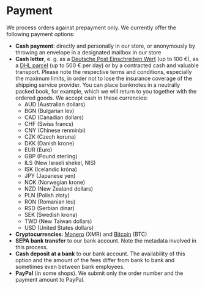 # Payment

We process orders against prepayment only. We currently offer the following payment options:

* **Cash payment**: directly and personally in our store, or anonymously by throwing an envelope in a designated mailbox in our store
* **Cash letter**, e. g. as a [Deutsche Post Einschreiben Wert](https://www.deutschepost.de/de/e/einschreiben/kuendigung-abo-themen/geld-verschicken.html) (up to 100 €), as a [DHL parcel](https://www.dhl.de/content/dam/images/pdf/dhl-wertgegenstaende-de.pdf) (up to 500 € per day) or by a contracted cash and valuable transport. Please note the respective terms and conditions, especially the maximum limits, in order not to lose the insurance coverage of the shipping service provider. You can place banknotes in a neutrally packed book, for example, which we will return to you together with the ordered goods. We accept cash in these currencies: <!-- copied from dys2p.com/2023-04-08-foreign-currency-cash, plus Euro -->
  * AUD (Australian dollars)
  * BGN (Bulgarian lev)
  * CAD (Canadian dollars)
  * CHF (Swiss francs)
  * CNY (Chinese renminbi)
  * CZK (Czech koruna)
  * DKK (Danish krone)
  * EUR (Euro)
  * GBP (Pound sterling)
  * ILS (New Israeli shekel, NIS)
  * ISK (Icelandic króna)
  * JPY (Japanese yen)
  * NOK (Norwegian krone)
  * NZD (New Zealand dollars)
  * PLN (Polish złoty)
  * RON (Romanian leu)
  * RSD (Serbian dinar)
  * SEK (Swedish krona)
  * TWD (New Taiwan dollars)
  * USD (United States dollars)
* **Cryptocurrencies**: [Monero](https://www.getmonero.org/) (XMR) and [Bitcoin](https://bitcoin.org/) (BTC)
* **SEPA bank transfer** to our bank account. Note the metadata involved in this process.
* **Cash deposit at a bank** to our bank account. The availability of this option and the amount of the fees differ from bank to bank and sometimes even between bank employees.
* **PayPal** (in some shops). We submit only the order number and the payment amount to PayPal.
